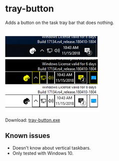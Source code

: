 # tray-button

Adds a button on the task tray bar that does nothing.

![screenshot](screenshot.png)

Download: [tray-button.exe](https://github.com/stegru/tray-button/releases/download/0.0.0.0001/tray-button.exe)

## Known issues

* Doesn't know about vertical taskbars.
* Only tested with Windows 10.
